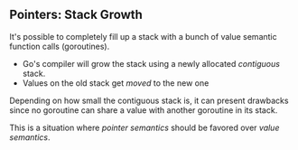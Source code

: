 ## Pointers: Stack Growth

It's possible to completely fill up a stack with a bunch of value semantic function calls (goroutines). 
- Go's compiler will grow the stack using a newly allocated _contiguous_ stack.
- Values on the old stack get _moved_ to the new one

Depending on how small the contiguous stack is, it can present drawbacks since no goroutine can share a value with another goroutine in its stack.

This is a situation where _pointer semantics_ should be favored over _value semantics_.
